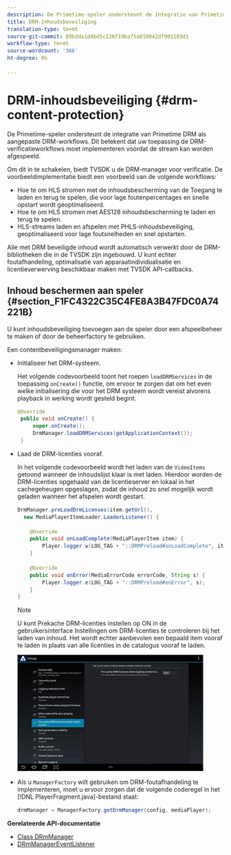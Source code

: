 ```yaml
---
description: De Primetime-speler ondersteunt de integratie van Primetime DRM als aangepaste DRM-workflows. Dit betekent dat uw toepassing de DRM-verificatieworkflows moet implementeren voordat de stream kan worden afgespeeld.
title: DRM-inhoudsbeveiliging
translation-type: tm+mt
source-git-commit: 89bdda1d4bd5c126f19ba75a819942df901183d1
workflow-type: tm+mt
source-wordcount: '366'
ht-degree: 0%

---
```



# DRM-inhoudsbeveiliging {#drm-content-protection}

De Primetime-speler ondersteunt de integratie van Primetime DRM als aangepaste DRM-workflows. Dit betekent dat uw toepassing de DRM-verificatieworkflows moet implementeren voordat de stream kan worden afgespeeld.

Om dit in te schakelen, biedt TVSDK u de DRM-manager voor verificatie. De voorbeeldimplementatie biedt een voorbeeld van de volgende workflows:

* Hoe te om HLS stromen met de inhoudsbescherming van de Toegang te laden en terug te spelen, die voor lage foutenpercentages en snelle opstart wordt geoptimaliseerd.
* Hoe te om HLS stromen met AES128 inhoudsbescherming te laden en terug te spelen.
* HLS-streams laden en afspelen met PHLS-inhoudsbeveiliging, geoptimaliseerd voor lage foutsnelheden en snel opstarten.

Alle met DRM beveiligde inhoud wordt automatisch verwerkt door de DRM-bibliotheken die in de TVSDK zijn ingebouwd. U kunt echter foutafhandeling, optimalisatie van apparaatindividualisatie en licentieverwerving beschikbaar maken met TVSDK API-callbacks.

## Inhoud beschermen aan speler {#section_F1FC4322C35C4FE8A3B47FDC0A74221B}

U kunt inhoudsbeveiliging toevoegen aan de speler door een afspeelbeheer te maken of door de beheerfactory te gebruiken.

Een contentbeveiligingsmanager maken:

* Initialiseer het DRM-systeem.

   Het volgende codevoorbeeld toont het roepen `loadDRMServices` in de toepassing `onCreate()` functie, om ervoor te zorgen dat om het even welke initialisering die voor het DRM systeem wordt vereist alvorens playback in werking wordt gesteld begint.

   ```java
   @Override 
    public void onCreate() { 
        super.onCreate();  
        DrmManager.loadDRMServices(getApplicationContext()); 
    }
   ```

* Laad de DRM-licenties vooraf.

   In het volgende codevoorbeeld wordt het laden van de `VideoItems` getoond wanneer de inhoudslijst klaar is met laden. Hierdoor worden de DRM-licenties opgehaald van de licentieserver en lokaal in het cachegeheugen opgeslagen, zodat de inhoud zo snel mogelijk wordt geladen wanneer het afspelen wordt gestart.

   ```java
   DrmManager.preLoadDrmLicenses(item.getUrl(),  
     new MediaPlayerItemLoader.LoaderListener() { 
   
       @Override 
       public void onLoadComplete(MediaPlayerItem item) { 
           Player.logger.w(LOG_TAG + "::DRMPreload#onLoadComplete", item.getResource().getUrl()); 
       } 
   
       @Override 
       public void onError(MediaErrorCode errorCode, String s) { 
           Player.logger.e(LOG_TAG + "::DRMPreload#onError", s); 
       } 
   } 
   ```

   >[!NOTE]
   >
   >U kunt Prekache DRM-licenties instellen op ON in de gebruikersinterface Instellingen om DRM-licenties te controleren bij het laden van inhoud. Het wordt echter aanbevolen een bepaald item vooraf te laden in plaats van alle licenties in de catalogus vooraf te laden.
   >
   >![](assets/precache-drm-licenses.jpg)

* Als u `ManagerFactory` wilt gebruiken om DRM-foutafhandeling te implementeren, moet u ervoor zorgen dat de volgende coderegel in het [!DNL PlayerFragment.java]-bestand staat:

   ```java
   drmManager = ManagerFactory.getDrmManager(config, mediaPlayer);
   ```

**Gerelateerde API-documentatie**

* [Class DRmManager](https://help.adobe.com/en_US/primetime/api/reference_implementation/android/javadoc/com/adobe/primetime/reference/manager/DrmManager.html)
* [DRmManagerEventListener](https://help.adobe.com/en_US/primetime/api/reference_implementation/android/javadoc/com/adobe/primetime/reference/manager/DrmManager.DrmManagerEventListener.html)